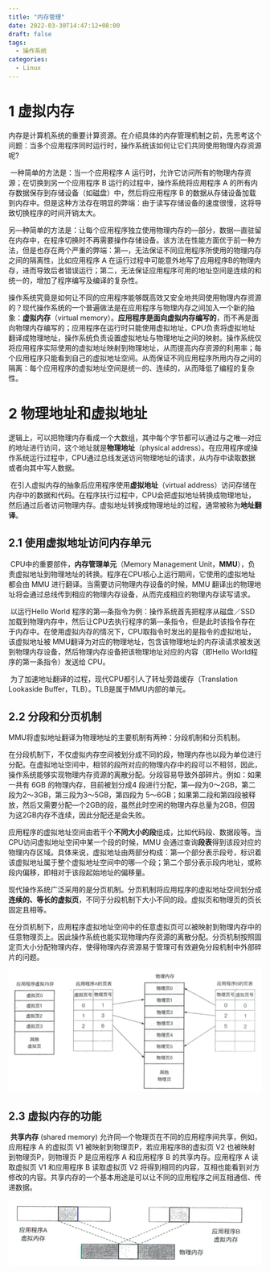 ```yaml
---
title: "内存管理"
date: 2022-03-30T14:47:12+08:00
draft: false
tags:
  - 操作系统
categories:
  - Linux
---
```


# 1 虚拟内存

​		内存是计算机系统的重要计算资源。在介绍具体的内存管理机制之前，先思考这个问题：当多个应用程序同时运行时，操作系统该如何让它们共同使用物理内存资源呢?

​		一种简单的方法是：当一个应用程序 A 运行时，允许它访问所有的物理内存资源；在切换到另一个应用程序 B 运行的过程中，操作系统将应用程序 A 的所有内存数据保存到存储设备（如磁盘）中，然后将应用程序 B 的数据从存储设备加载到内存中。但是这种方法存在明显的弊端：由于读写存储设备的速度很慢，这将导致切换程序的时间开销太大。

​		另—种简单的方法是：让每个应用程序独立使用物理内存的—部分，数据—直驻留在内存中，在程序切换时不再需要操作存储设备。该方法在性能方面优于前一种方法，但是也存在两个严重的弊端：第—，无法保证不同应用程序所使用的物理内存之间的隔离性，比如应用程序 A 在运行过程中可能意外地写了应用程序B的物理内存，进而导致后者错误运行；第二，无法保证应用程序可用的地址空间是连续的和统一的，增加了程序编写及编译的复杂性。

​		操作系统究竟是如何让不同的应用程序能够既高效又安全地共同使用物理内存资源的？现代操作系统的一个普遍做法是在应用程序与物理内存之间加入一个新的抽象：**虚拟内存**（virtual memory）。**应用程序是面向虚拟内存编写的**，而不再是面向物理内存编写的；应用程序在运行时只能使用虚拟地址，CPU负责将虚拟地址翻译成物理地址，操作系统负责设置虚拟地址与物理地址之间的映射。操作系统仅将应用程序实际使用的虚拟地址映射到物理地址，从而提高内存资源的利用率；每个应用程序只能看到自己的虚拟地址空间。从而保证不同应用程序所用内存之间的隔离：每个应用程序的虚拟地址空间是统一的、连续的，从而降低了编程的复杂性。

# 2 物理地址和虚拟地址

​		逻辑上，可以把物理内存看成一个大数组，其中每个字节都可以通过与之唯—对应的地址进行访问，这个地址就是**物理地址**（physical address）。在应用程序或操作系统运行过程中，CPU通过总线发送访问物理地址的请求，从内存中读取数据或者向其中写人数据。

​		在引人虚拟内存的抽象后应用程序使用**虚拟地址**（virtual address）访问存储在内存中的数据和代码。在程序扶行过程中，CPU会把虚拟地址转换成物理地址，然后通过后者访问物理内存。虚拟地址转换成物理地址的过程，通常被称为**地址翻译**。

## 2.1 使用虚拟地址访问内存单元

​		CPU中的重要部件，**内存管理单元**（Memory Management Unit，**MMU**），负责虚拟地址到物理地址的转换。程序在CPU核心上运行期间，它使用的虚拟地址都会由 MMU 进行翻译。当需要访问物理内存设备的时候，MMU 翻译出的物理地址将会通过总线传到相应的物理内存设备，从而完成相应的物理内存读写请求。 

​		以运行Hello World 程序的第—条指令为例：操作系统首先把程序从磁盘／SSD 加载到物理内存中，然后让CPU去执行程序的第—条指令，但是此时该指令存在于内存中。在使用虚拟内存的情况下，CPU取指令时发出的是指令的虚拟地址，该虚拟地址被 MMU翻译为对应的物理地址，包含该物理地址的内存读请求被发送到物理内存设备，然后物理内存设备把该物理地址对应的内容（即Hello World程序的第一条指令）发送给 CPU。

​		为了加速地址翻译的过程，现代CPU都引人了转址旁路缓存（Translation Lookaside Buffer，TLB）。TLB是属于MMU内部的单元。

## 2.2 分段和分页机制

​		MMU将虚拟地址翻译为物理地址的主要机制有两种：分段机制和分页机制。

​		在分段机制下，不仅虚拟内存空间被划分成不同的段，物理内存也以段为单位进行分配。在虚拟地址空间中，相邻的段所对应的物理内存中的段可以不相邻，因此，操作系统能够实现物理内存资源的离散分配。分段容易导致外部碎片。例如：如果一共有 6GB 的物理内存，目前被划分成4 段进行分配，第—段为0～2GB，第二段为2～3GB，第三段为3～5GB，第四段为 5～6GB；如果第二段和第四段被释放，然后又需要分配—个2GB的段，虽然此时空闲的物理内存总量为2GB，但因为这2GB内存不连续，因此分配还是会失败。

​		应用程序的虚拟地址空间由若干个**不同大小的段**组成，比如代码段、数据段等。当 CPU访问虚拟地址空间中某一个段的时候，MMU 会通过查询**段表**得到该段对应的物理内存区域。具体来说，虚拟地址由两部分构成：第—个部分表示段号，标识着该虚拟地址属于整个虚拟地址空间中的哪—个段；第二个部分表示段内地址，或称段内偏移，即相对于该段起始地址的偏移量。

​		现代操作系统广泛采用的是分页机制。分页机制将应用程序的虚拟地址空间划分成**连续的、等长的虚拟页**，不同于分段机制下大小不同的段。虚拟页和物理页的页长固定且相等。

​		在分页机制下，应用程序虚拟地址空间中的任意虚拟页可以被映射到物理内存中的任意物理页上。因此操作系统也能实现物理内存资源的离散分配。分页机制按照固定页大小分配物理内存，使得物理内存资源易于管理可有效避免分段机制中外部碎片的问题。

![memory](memory_1.png)

## 2.3 虚拟内存的功能

​		**共享内存** (shared memory) 允许同—个物理页在不同的应用程序间共享，例如，应用程序 A 的虚拟页 V1 被映射到物理页P，若应用程序B的虚拟页 V2 也被映射到物理页P，则物理页 P 是应用程序 A 和应用程序 B 的共享内存。应用程序 A 读取虚拟页 V1 和应用程序 B 读取虚拟页 V2 将得到相同的内容，互相也能看到对方修改的内容。共享内存的一个基本用途是可以让不同的应用程序之间互相通信、传递数据。

![memory2](memory_2.png) 

​		